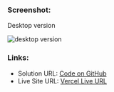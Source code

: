 
### Screenshot:

Desktop version

![desktop version](screenshot/huddle_.png)

### Links:

- Solution URL: [Code on GitHub](https://github.com/ananya-das24/Huddle-Landing-Page)
- Live Site URL: [Vercel Live URL](https://huddle-landing-page-one-vert.vercel.app/)
